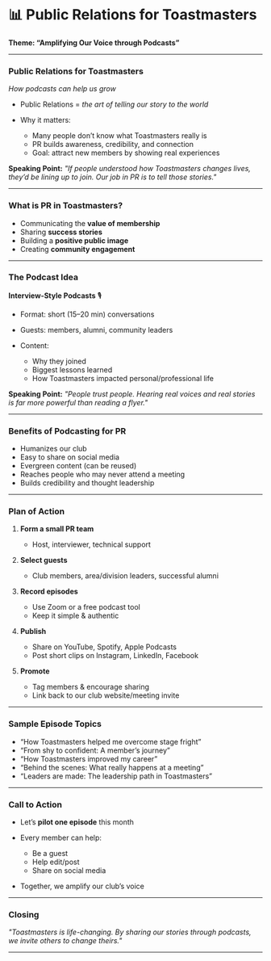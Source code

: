 # 📊 Public Relations for Toastmasters

**Theme: “Amplifying Our Voice through Podcasts”**

---

### Public Relations for Toastmasters

*How podcasts can help us grow*

* Public Relations = *the art of telling our story to the world*
* Why it matters:

  * Many people don’t know what Toastmasters really is
  * PR builds awareness, credibility, and connection
  * Goal: attract new members by showing real experiences

**Speaking Point:**
*"If people understood how Toastmasters changes lives, they’d be lining up to join. Our job in PR is to tell those stories."*

---

### What is PR in Toastmasters?

* Communicating the **value of membership**
* Sharing **success stories**
* Building a **positive public image**
* Creating **community engagement**

---

### The Podcast Idea

**Interview-Style Podcasts** 🎙️

* Format: short (15–20 min) conversations
* Guests: members, alumni, community leaders
* Content:

  * Why they joined
  * Biggest lessons learned
  * How Toastmasters impacted personal/professional life

**Speaking Point:**
*"People trust people. Hearing real voices and real stories is far more powerful than reading a flyer."*

---

### Benefits of Podcasting for PR

* Humanizes our club
* Easy to share on social media
* Evergreen content (can be reused)
* Reaches people who may never attend a meeting
* Builds credibility and thought leadership

---

### Plan of Action

1. **Form a small PR team**

   * Host, interviewer, technical support
2. **Select guests**

   * Club members, area/division leaders, successful alumni
3. **Record episodes**

   * Use Zoom or a free podcast tool
   * Keep it simple & authentic
4. **Publish**

   * Share on YouTube, Spotify, Apple Podcasts
   * Post short clips on Instagram, LinkedIn, Facebook
5. **Promote**

   * Tag members & encourage sharing
   * Link back to our club website/meeting invite

---

### Sample Episode Topics

* “How Toastmasters helped me overcome stage fright”
* “From shy to confident: A member’s journey”
* “How Toastmasters improved my career”
* “Behind the scenes: What really happens at a meeting”
* “Leaders are made: The leadership path in Toastmasters”

---

### Call to Action

* Let’s **pilot one episode** this month
* Every member can help:

  * Be a guest
  * Help edit/post
  * Share on social media
* Together, we amplify our club’s voice

---

### Closing

*"Toastmasters is life-changing. By sharing our stories through podcasts, we invite others to change theirs."*

---